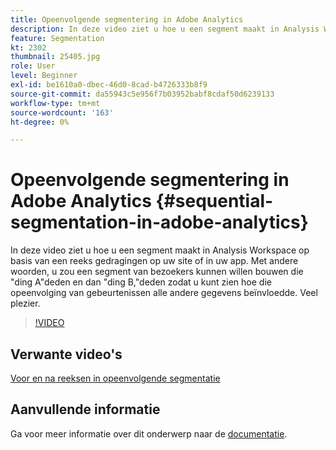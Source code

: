 ```yaml
---
title: Opeenvolgende segmentering in Adobe Analytics
description: In deze video ziet u hoe u een segment maakt in Analysis Workspace op basis van een reeks gedragingen op uw site of in uw app. Met andere woorden, u zou een segment van bezoekers kunnen willen bouwen die iets A deden en dan dingen B deden, zodat u kunt zien hoe die opeenvolging van gebeurtenissen alle andere gegevens beïnvloedde. Veel plezier.
feature: Segmentation
kt: 2302
thumbnail: 25405.jpg
role: User
level: Beginner
exl-id: be1610a0-dbec-46d0-8cad-b4726333b8f9
source-git-commit: da55943c5e956f7b03952babf8cdaf50d6239133
workflow-type: tm+mt
source-wordcount: '163'
ht-degree: 0%

---
```


# Opeenvolgende segmentering in Adobe Analytics {#sequential-segmentation-in-adobe-analytics}

In deze video ziet u hoe u een segment maakt in Analysis Workspace op basis van een reeks gedragingen op uw site of in uw app. Met andere woorden, u zou een segment van bezoekers kunnen willen bouwen die &quot;ding A&quot;deden en dan &quot;ding B,&quot;deden zodat u kunt zien hoe die opeenvolging van gebeurtenissen alle andere gegevens beïnvloedde. Veel plezier.

>[!VIDEO](https://video.tv.adobe.com/v/25405/?quality=12)

## Verwante video&#39;s

[Voor en na reeksen in opeenvolgende segmentatie](before-after-sequences-in-sequential-segmentation.md)

## Aanvullende informatie

Ga voor meer informatie over dit onderwerp naar de [documentatie](https://experienceleague.adobe.com/docs/analytics/components/segmentation/segmentation-workflow/seg-sequential-build.html?lang=en).
